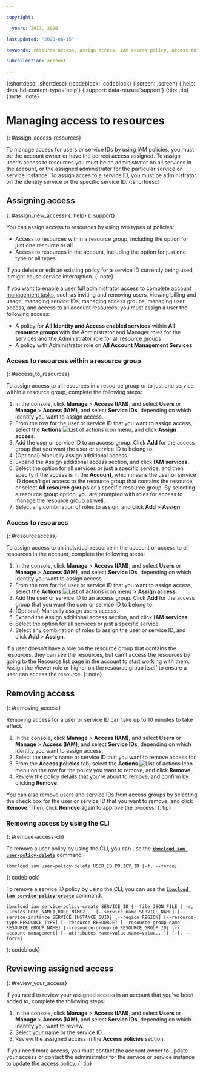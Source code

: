 ```yaml
---

copyright:

  years: 2017, 2020

lastupdated: "2020-06-15"

keywords: resource access, assign access, IAM access policy, access to resource groups, edit access, remove access 

subcollection: account

---
```


{:shortdesc: .shortdesc}
{:codeblock: .codeblock}
{:screen: .screen}
{:help: data-hd-content-type='help'}
{:support: data-reuse='support'}
{:tip: .tip}
{:note: .note}

# Managing access to resources
{: #assign-access-resources}

To manage access for users or service IDs by using IAM policies, you must be the account owner or have the correct access assigned. To assign user's access to resources you must be an administrator on all services in the account, or the assigned administrator for the particular service or service instance. To assign acces to a service ID, you must be administrator on the identity service or the specific service ID.
{:shortdesc}

## Assigning access
{: #assign_new_access}
{: help}
{: support}

You can assign access to resources by using two types of policies:

* Access to resources within a resource group, including the option for just one resource or all
* Access to resources in the account, including the option for just one type or all types

If you delete or edit an existing policy for a service ID currently being used, it might cause service interruption.
{: note}

If you want to enable a user full administrator access to complete [account management tasks](/docs/account?topic=account-account-services#account-services), such as inviting and removing users, viewing billing and usage, managing service IDs, managing access groups, managing user access, and access to all account resources, you must assign a user the following access:
* A policy for **All Identity and Access enabled services** within **All resource groups** with the Administrator and Manager roles for the services and the Administrator role for all resource groups
* A policy with Administrator role on **All Account Management Services** 

### Access to resources within a resource group
{: #access_to_resources}

To assign access to all resources in a resource group or to just one service within a resource group, complete the following steps:

1. In the console, click **Manage** > **Access (IAM)**, and select **Users** or **Manage** > **Access (IAM)**, and select **Service IDs**, depending on which identity you want to assign access.
2. From the row for the user or service ID that you want to assign access, select the **Actions** ![List of actions icon](../icons/action-menu-icon.svg) menu, and click **Assign access**.
3. Add the user or service ID to an access group. Click **Add** for the access group that you want the user or service ID to belong to.
4. (Optional) Manually assign additional access.
  1. Expand the Assign additional access section, and click **IAM services**.
  2. Select the option for all services or just a specific service, and then specify if the access is in the **Account**, which means the user or service ID doesn't get access to the resource group that contains the resource, or select **All resource groups** or a specific resource group. By selecting a resource group option, you are prompted with roles for access to manage the resource group as well.
  3. Select any combination of roles to assign, and click **Add** > **Assign**.

### Access to resources
{: #resourceaccess}

To assign access to an individual resource in the account or access to all resources in the account, complete the following steps:

1. In the console, click **Manage** > **Access (IAM)**, and select **Users** or **Manage** > **Access (IAM)**, and select **Service IDs**, depending on which identity you want to assign access.
2. From the row for the user or service ID that you want to assign access, select the **Actions** ![List of actions icon](../icons/action-menu-icon.svg) menu > **Assign access**.
3. Add the user or service ID to an access group. Click **Add** for the access group that you want the user or service ID to belong to.
4. (Optional) Manually assign users access.
  1. Expand the Assign additional access section, and click **IAM services**.
  2. Select the option for all services or just a specific service.
  3. Select any combination of roles to assign the user or service ID, and click **Add** > **Assign**.

If a user doesn't have a role on the resource group that contains the resources, they can see the resources, but can't access the resources by going to the Resource list page in the account to start working with them. Assign the Viewer role or higher on the resource group itself to ensure a user can access the resource.
{: note}


## Removing access
{: #removing_access}

Removing access for a user or service ID can take up to 10 minutes to take effect.

1. In the console, click **Manage** > **Access (IAM)**, and select **Users** or **Manage** > **Access (IAM)**, and select **Service IDs**, depending on which identity you want to assign access.
2. Select the user's name or service ID that you want to remove access for.
3. From the **Access policies** tab, select the **Actions** ![List of actions icon](../icons/action-menu-icon.svg) menu on the row for the policy you want to remove, and click **Remove**.  
4. Review the policy details that you're about to remove, and confirm by clicking **Remove**.

You can also remove users and service IDs from access groups by selecting the check box for the user or service ID that you want to remove, and click **Remove**. Then, click **Remove** again to approve the process. 
{: tip}

### Removing access by using the CLI
{: #remove-access-cli}

To remove a user policy by using the CLI, you can use the [**`ibmcloud iam user-policy-delete`**](/docs/cli?topic=cli-ibmcloud_commands_iam#ibmcloud_iam_user_policy_delete) command.
```
ibmcloud iam user-policy-delete USER_ID POLICY_ID [-f, --force]
```
{: codeblock}

To remove a service ID policy by using the CLI, you can use the [**`ibmcloud iam service-policy-create`**](/docs/cli?topic=cli-ibmcloud_commands_iam#ibmcloud_iam_service_policy_create) command.

```
ibmcloud iam service-policy-create SERVICE_ID {--file JSON_FILE | -r, --roles ROLE_NAME1,ROLE_NAME2... [--service-name SERVICE_NAME] [--service-instance SERVICE_INSTANCE_GUID] [--region REGION] [--resource-type RESOURCE_TYPE] [--resource RESOURCE] [--resource-group-name RESOURCE_GROUP_NAME] [--resource-group-id RESOURCE_GROUP_ID] [--account-management] [--attributes name=value,name=value...]} [-f, --force]
```
{: codeblock}


## Reviewing assigned access
{: #review_your_access}

If you need to review your assigned access in an account that you've been added to, complete the following steps:

1. In the console, click **Manage** > **Access (IAM)**, and select **Users** or **Manage** > **Access (IAM)**, and select **Service IDs**, depending on which identity you want to review.
2. Select your name or the service ID.
3. Review the assigned access in the **Access policies** section.

If you need more access, you must contact the account owner to update your access or contact the administrator for the service or service instance to update the access policy.
{: tip}
